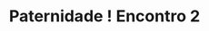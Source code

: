 ---
ID: 4627
title: Paternidade ! Encontro 2
image-xl: ""
image-l: ""
image-sq-l: ""
image-sq-m: ""
post_excerpt: ""
layout: audioevideo
permalink: '?post_type=audioevideo&p=4627'
published: false
categories: ""
tags: ""
author: ""
---